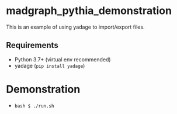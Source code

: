 # madgraph_pythia_demonstration
This is an example of using yadage to import/export files.

## Requirements
- Python 3.7+ (virtual env recommended)
- yadage (`pip install yadage`)

# Demonstration
- `bash $ ./run.sh`
